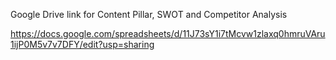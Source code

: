 Google Drive link for Content Pillar, SWOT and Competitor Analysis

https://docs.google.com/spreadsheets/d/11J73sY1i7tMcvw1zlaxq0hmruVAru1ijP0M5v7v7DFY/edit?usp=sharing
